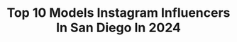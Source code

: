 ---
title: Top 10 Models Instagram Influencers In San Diego In 2024
description: >-
  Find top models Instagram influencers in San Diego in 2024. Most popular hashtags: #sandiego #model #beach #photography.
platform: Instagram
hits: 177
text_top: Discover the most popular Instagram accounts on inBeat.
text_bottom: Our search engine aggregates 177 Instagram influencers like this in San Diego, United States for you to connect with.
profiles:
  - username: "nataldee"
    fullname: >-
      Natalie Eddy 🌙✨
    bio: >-
      ✨ Welcome to my fairytale 🪄 Just a girl romanticizing her life one post at a time ☁️ Dreamy 🫧 Whimsical 🔮 Witchy 🎀 Plus-size model 🦢 San Diego + LA
    location: "United States"
    followers: 124333
    engagement: 52
    commentsToLikes: 0.048690
    id: ckmw1d8l86k350j23rdplk9fp
    verified: false
    hashtags: "#holidayfashion, #plussizestyle, #cottagecorefashion, #femininedresses"
  - username: "tnt_18_"
    fullname: >-
      TNT💣 #18
    bio: >-
      •Follower of Christ •Mommy to @mykalirose •Founder of @chekrok •Harlem Globetrotter •@nikewomen model/collaborator •San Diego livin ☀️
    location: "United States"
    followers: 49920
    engagement: 91
    commentsToLikes: 0.070361
    id: ck6uddkcukhp40j717uzv5fkh
    verified: true
    hashtags: "#excusethemeanmuglol, #primevideokids, #artist, #gang"
  - username: "jovannoy"
    fullname: >-
      Joann Van Noy
    bio: >-
      Social Media Consultant Content Creator | Model 📍#SanDiego 🐾 @riggysthegolden 📧 joannvannoy@gmail.com
    location: "United States"
    followers: 5070
    engagement: 605
    commentsToLikes: 0.053382
    id: ck14kba3coo2j0i19vfnqfrgs
    verified: false
    hashtags: "#ad, #mycalvins, #mejuripartner, #joshuatree"
  - username: "autumn.w00ds"
    fullname: >-
      autumn • artist | author | adventurer
    bio: >-
      ✨ chasing thrifts and thrills 💌 dm for bookings ✒️ by @bammanagement
    location: "United States"
    followers: 4935
    engagement: 264
    commentsToLikes: 0.130164
    id: cl0ireo5ukf2v0i230gie0by7
    verified: false
    hashtags: "#tattoomodel, #wig, #girlswithtattoos, #stockings"
  - username: "quinncidence8"
    fullname: >-
      Quinn B
    bio: >-
      ⚡️SURGE SUPPLEMENTS : Quinn20 💧@purekana CBD: QuinnPK @staix.co code: Quinncidence8 Amazon wishlist ⬇️⬇️⬇️
    location: "United States"
    followers: 122349
    engagement: 143
    commentsToLikes: 0.041709
    id: ck0vyhf5j40f30i19i8tkf72t
    verified: false
    hashtags: "#food, #lifestyle, #life, #tiktok"
  - username: "faisalmathno"
    fullname: >-
      Faisal Mathno
    bio: >-
      I’m Offline you can reach me by phone or Email DJ 🎶🎹🎧 CALIFORNIA📍 TEXAS📍 AMMAN📍
    location: "United States"
    followers: 10025
    engagement: 178
    commentsToLikes: 0.022434
    id: ckap7xqmim15v0i78xu0dnqbi
    verified: false
    hashtags: "#houstonphotographer, #houstonhairstylist, #houstonevents, #houstonweddings"
  - username: "n_kotselas"
    fullname: >-
      Nicholas Kotselas
    bio: >-
      Mister Global USA 🇺🇸 2020 San Diego Model Management Olympic Cafe 🇺🇸🇺🇸🇬🇷🇬🇷
    location: "United States"
    followers: 13575
    engagement: 834
    commentsToLikes: 0.038456
    id: ck55li1oy1mbi0i11z1q2z20a
    verified: false
    hashtags: ""
  - username: "parkerheath_"
    fullname: >-
      Parker Heath
    bio: >-
      BMX-ing and Model-ing .. 📍SanDiegoCA @gtbmxfreestyle | @demolitionparts | @kaliprotectives || @nomadmgmt
    location: "United States"
    followers: 9445
    engagement: 542
    commentsToLikes: 0.027403
    id: ck0vwf9obtev20i1939m6oeq0
    verified: false
    hashtags: "#ridedemo, #gtbmx, #bmxstreet, #goodtimes"
  - username: "gregchauvin"
    fullname: >-
      Greg Chauvin
    bio: >-
      💪🏻 Personal Trainer(fitness/nutrition) 📚NASM PT Certification/Equinox 👉🏻Build/tone/lose weight 📩 training@gregchauvin.com
    location: "United States"
    followers: 20353
    engagement: 415
    commentsToLikes: 0.054609
    id: ck138qqhuhjog0i19mrz34tia
    verified: false
    hashtags: "#commitment, #trainer, #boy, #beach"
  - username: "chuck_bilgrien"
    fullname: >-
      Chuck Bilgrien
    bio: >-
      Taking a break from modeling to focus waffels and beer Criminally seductive Inquires: david@dtmodelmanagement.com
    location: "United States"
    followers: 32484
    engagement: 1398
    commentsToLikes: 0.019847
    id: ck0vv2cvnn7xt0i199k2euxkg
    verified: false
    hashtags: "#sandiego, #model, #summer, #fun"
---